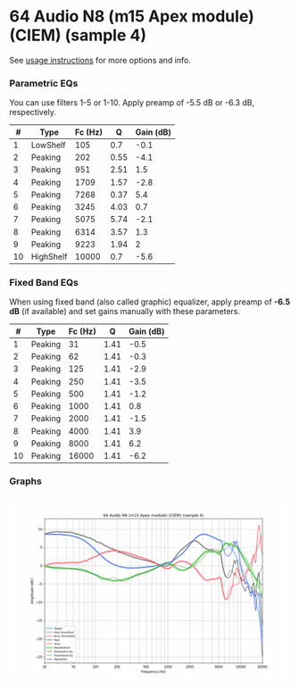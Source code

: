 # 64 Audio N8 (m15 Apex module) (CIEM) (sample 4)
See [usage instructions](https://github.com/jaakkopasanen/AutoEq#usage) for more options and info.

### Parametric EQs
You can use filters 1-5 or 1-10. Apply preamp of -5.5 dB or -6.3 dB, respectively.

|   # | Type      |   Fc (Hz) |    Q |   Gain (dB) |
|-----|-----------|-----------|------|-------------|
|   1 | LowShelf  |       105 | 0.7  |        -0.1 |
|   2 | Peaking   |       202 | 0.55 |        -4.1 |
|   3 | Peaking   |       951 | 2.51 |         1.5 |
|   4 | Peaking   |      1709 | 1.57 |        -2.8 |
|   5 | Peaking   |      7268 | 0.37 |         5.4 |
|   6 | Peaking   |      3245 | 4.03 |         0.7 |
|   7 | Peaking   |      5075 | 5.74 |        -2.1 |
|   8 | Peaking   |      6314 | 3.57 |         1.3 |
|   9 | Peaking   |      9223 | 1.94 |         2   |
|  10 | HighShelf |     10000 | 0.7  |        -5.6 |

### Fixed Band EQs
When using fixed band (also called graphic) equalizer, apply preamp of **-6.5 dB** (if available) and set gains manually with these parameters.

|   # | Type    |   Fc (Hz) |    Q |   Gain (dB) |
|-----|---------|-----------|------|-------------|
|   1 | Peaking |        31 | 1.41 |        -0.5 |
|   2 | Peaking |        62 | 1.41 |        -0.3 |
|   3 | Peaking |       125 | 1.41 |        -2.9 |
|   4 | Peaking |       250 | 1.41 |        -3.5 |
|   5 | Peaking |       500 | 1.41 |        -1.2 |
|   6 | Peaking |      1000 | 1.41 |         0.8 |
|   7 | Peaking |      2000 | 1.41 |        -1.5 |
|   8 | Peaking |      4000 | 1.41 |         3.9 |
|   9 | Peaking |      8000 | 1.41 |         6.2 |
|  10 | Peaking |     16000 | 1.41 |        -6.2 |

### Graphs
![](./64%20Audio%20N8%20(m15%20Apex%20module)%20(CIEM)%20(sample%204).png)
